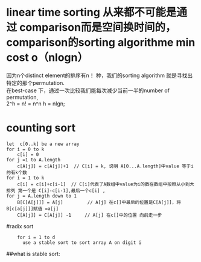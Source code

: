 # linear time sorting 从来都不可能是通过 comparison而是空间换时间的，comparison的sorting algorithme min cost o（nlogn）
  因为n个distinct element的排序有n！ 种，我们的sorting algorithm 就是寻找出特定的那个permutation.  
  在best-case 下，通过一次比较我们能每次减少当前一半的number of permutation,  
  2^h = n! = n^n  h = nlgn;  


# counting sort

``` Counting-sort(A,B,k)
let  c[0..k] be a new array
for i = 0 to k
    c[i] = 0
for j =1 to A.length
    c[A[j]] = c[A[j]]+1  // C[i] = k, 说明 A[0...A.length]中value 等于i的有k个数 
for i = 1 to k
    c[i] = c[i]+c[i-1]  // C[i]代表了A数组中value为i的数在数组中按照从小到大排列 第一个是 C[i]-c[i-1],最后一个c[i] ,
for j = A.length down to 1
    B[C[A[j]]] = A[j]         // A[j] 在c[]中最后的位置是C[A[j]]，将B[c[a[j]]]赋值 =a[j]
    C[A[j]] = C[A[j]] -1     // A[j] 在c[]中的位置 向前走一步 
```
#radix sort

```Radix-sort(A,d)
    for i = 1 to d
      use a stable sort to sort array A on digit i
```
##what is stable sort:
  
